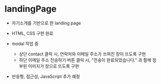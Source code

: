 # landingPage
- 자기소개를 기반으로 한 landing page

- HTML, CSS 구현 완료 
- modal 작업 중
  * 상단 contact 클릭 시, 연락처와 이메일 주소가 쓰여진 창이 뜨도록 구현
  * 하단 이메일 주소 전송하기 버튼 클릭 시, "전송이 완료되었습니다." 과 함께 첨부된 이미지가 창으로 뜨도록 구현

- 반응형, 접근성, JavaScript 추가 예정
